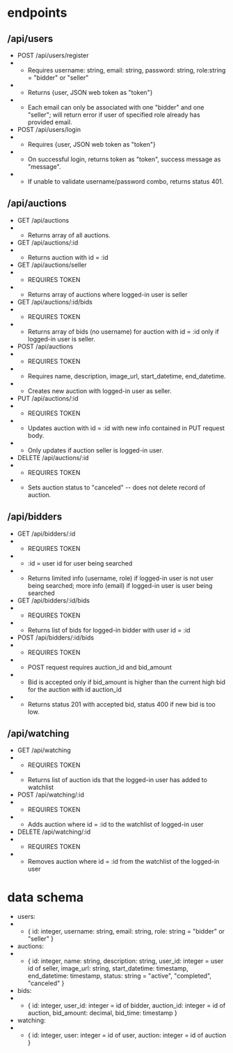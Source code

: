 # endpoints
## /api/users
- POST /api/users/register
- - Requires username: string, email: string, password: string, role:string = "bidder" or "seller"
- - Returns {user, JSON web token as "token"}
- - Each email can only be associated with one "bidder" and one "seller"; will return error if user of specified role already has provided email.
- POST /api/users/login
- - Requires {user, JSON web token as "token"}
- - On successful login, returns token as "token", success message as "message".
- - If unable to validate username/password combo, returns status 401.

## /api/auctions
- GET /api/auctions
- - Returns array of all auctions.
- GET /api/auctions/:id
- - Returns auction with id = :id
- GET /api/auctions/seller
- - REQUIRES TOKEN
- - Returns array of auctions where logged-in user is seller
- GET /api/auctions/:id/bids
- - REQUIRES TOKEN
- - Returns array of bids (no username) for auction with id = :id only if logged-in user is seller.
- POST /api/auctions
- - REQUIRES TOKEN
- - Requires name, description, image_url, start_datetime, end_datetime.
- - Creates new auction with logged-in user as seller.
- PUT /api/auctions/:id
- - REQUIRES TOKEN
- - Updates auction with id = :id with new info contained in PUT request body.
- - Only updates if auction seller is logged-in user.
- DELETE /api/auctions/:id
- - REQUIRES TOKEN
- - Sets auction status to "canceled" -- does not delete record of auction.
## /api/bidders
- GET /api/bidders/:id
- - REQUIRES TOKEN
- - :id = user id for user being searched
- - Returns limited info (username, role) if logged-in user is not user being searched; more info (email) if logged-in user is user being searched
- GET /api/bidders/:id/bids
- - REQUIRES TOKEN
- - Returns list of bids for logged-in bidder with user id = :id
- POST /api/bidders/:id/bids
- - REQUIRES TOKEN
- - POST request requires auction_id and bid_amount
- - Bid is accepted only if bid_amount is higher than the current high bid for the auction with id auction_id
- - Returns status 201 with accepted bid, status 400 if new bid is too low.
## /api/watching
- GET /api/watching
- - REQUIRES TOKEN
- - Returns list of auction ids that the logged-in user has added to watchlist
- POST /api/watching/:id
- - REQUIRES TOKEN
- - Adds auction where id = :id to the watchlist of logged-in user
- DELETE /api/watching/:id
- - REQUIRES TOKEN
- - Removes auction where id = :id from the watchlist of the logged-in user

# data schema
- users:
- - { id: integer, username: string, email: string, role: string = "bidder" or "seller" }
- auctions:
- - { id: integer, name: string, description: string, user_id: integer = user id of seller, image_url: string, start_datetime: timestamp, end_datetime: timestamp, status: string = "active", "completed", "canceled" }
- bids:
- - { id: integer, user_id: integer = id of bidder, auction_id: integer = id of auction, bid_amount: decimal, bid_time: timestamp }
- watching:
- - { id: integer, user: integer = id of user, auction: integer = id of auction }